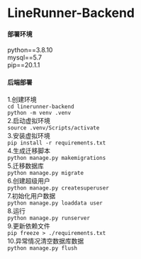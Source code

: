# LineRunner-Backend

#### 部署环境

python==3.8.10  
mysql==5.7  
pip==20.1.1

#### 后端部署 

1.创建环境  
`cd linerunner-backend`  
`python -m venv .venv`  
2.启动虚拟环境  
`source .venv/Scripts/activate`  
3.安装虚拟环境  
`pip install -r requirements.txt`  
4.生成迁移脚本  
`python manage.py makemigrations`  
5.迁移数据库   
`python manage.py migrate`  
6.创建超级用户  
`python manage.py createsuperuser`  
7.初始化用户数据  
`python manage.py loaddata user`  
8.运行  
`python manage.py runserver`  
9.更新依赖文件  
`pip freeze > ./requirements.txt`  
10.异常情况清空数据库数据  
`python manage.py flush`  
